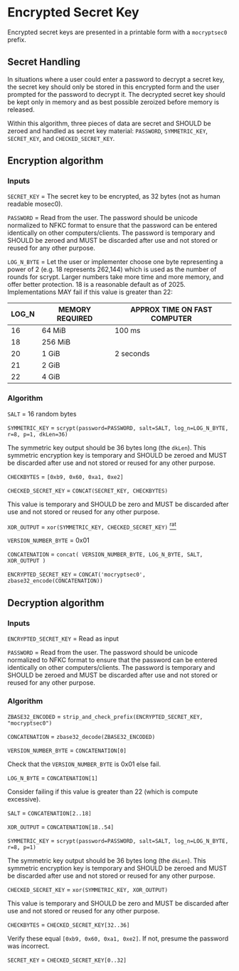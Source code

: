 # Encrypted Secret Key

Encrypted secret keys are presented in a printable form with a `mocryptsec0` prefix.

## Secret Handling

In situations where a user could enter a password to decrypt a secret key, the secret key
should only be stored in this encrypted form and the user prompted for the password to decrypt
it. The decrypted secret key should be kept only in memory and as best possible zeroized before
memory is released.

Within this algorithm, three pieces of data are secret and SHOULD be zeroed and handled
as secret key material:  `PASSWORD`, `SYMMETRIC_KEY`,  `SECRET_KEY`, and `CHECKED_SECRET_KEY`.

## Encryption algorithm

### Inputs

`SECRET_KEY` = The secret key to be encrypted, as 32 bytes (not as human readable mosec0).

`PASSWORD` = Read from the user. The password should be unicode normalized to NFKC format
to ensure that the password can be entered identically on other computers/clients.
The password is temporary and SHOULD be zeroed and MUST be discarded after use and not stored
or reused for any other purpose.

`LOG_N_BYTE` = Let the user or implementer choose one byte representing a power of 2 (e.g.
18 represents 262,144) which is used as the number of rounds for scrypt. Larger numbers take
more time and more memory, and offer better protection. 18 is a reasonable default as of
2025. Implementations MAY fail if this value is greater than 22:

| LOG_N | MEMORY REQUIRED | APPROX TIME ON FAST COMPUTER |
|-------|-----------------|----------------------------- |
| 16    | 64 MiB          | 100 ms                       |
| 18    | 256 MiB         |                              |
| 20    | 1 GiB           | 2 seconds                    |
| 21    | 2 GiB           |                              |
| 22    | 4 GiB           |                              |

### Algorithm

`SALT` = 16 random bytes

`SYMMETRIC_KEY` = `scrypt(password=PASSWORD, salt=SALT, log_n=LOG_N_BYTE, r=8, p=1, dkLen=36)`

The symmetric key output should be 36 bytes long (the `dkLen`). This symmetric encryption key is
temporary and SHOULD be zeroed and MUST be discarded after use and not stored or reused for any
other purpose.

`CHECKBYTES` = `[0xb9, 0x60, 0xa1, 0xe2]`

`CHECKED_SECRET_KEY` = `CONCAT(SECRET_KEY, CHECKBYTES)`

This value is temporary and SHOULD be zero and MUST be discarded after use and not stored or reused
for any other purpose.

`XOR_OUTPUT` = `xor(SYMMETRIC_KEY, CHECKED_SECRET_KEY)` [<sup>rat</sup>](rationale.md#xor)

`VERSION_NUMBER_BYTE` = 0x01

`CONCATENATION` = `concat( VERSION_NUMBER_BYTE, LOG_N_BYTE, SALT, XOR_OUTPUT )`

`ENCRYPTED_SECRET_KEY` = `CONCAT('mocryptsec0', zbase32_encode(CONCATENATION))`

## Decryption algorithm

### Inputs

`ENCRYPTED_SECRET_KEY` = Read as input

`PASSWORD` = Read from the user. The password should be unicode normalized to NFKC format
to ensure that the password can be entered identically on other computers/clients.
The password is temporary and SHOULD be zeroed and MUST be discarded after use and not stored
or reused for any other purpose.

### Algorithm

`ZBASE32_ENCODED` = `strip_and_check_prefix(ENCRYPTED_SECRET_KEY, "mocryptsec0")`

`CONCATENATION` = `zbase32_decode(ZBASE32_ENCODED)`

`VERSION_NUMBER_BYTE` = `CONCATENATION[0]`

Check that the `VERSION_NUMBER_BYTE` is 0x01 else fail.

`LOG_N_BYTE` = `CONCATENATION[1]`

Consider failing if this value is greater than 22 (which is compute excessive).

`SALT` = `CONCATENATION[2..18]`

`XOR_OUTPUT` = `CONCATENATION[18..54]`

`SYMMETRIC_KEY` = `scrypt(password=PASSWORD, salt=SALT, log_n=LOG_N_BYTE, r=8, p=1)`

The symmetric key output should be 36 bytes long (the `dkLen`). This symmetric encryption key is
temporary and SHOULD be zeroed and MUST be discarded after use and not stored or reused for any
other purpose.

`CHECKED_SECRET_KEY` = `xor(SYMMETRIC_KEY, XOR_OUTPUT)`

This value is temporary and SHOULD be zero and MUST be discarded after use and not stored or reused
for any other purpose.

`CHECKBYTES` = `CHECKED_SECRET_KEY[32..36]`

Verify these equal `[0xb9, 0x60, 0xa1, 0xe2]`. If not, presume the password was incorrect.

`SECRET_KEY` = `CHECKED_SECRET_KEY[0..32]`
